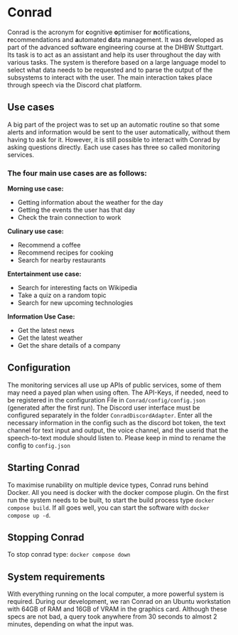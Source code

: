 # Conrad
Conrad is the acronym for **c**ognitive **o**ptimiser for **n**otifications, **r**ecommendations and **a**utomated **d**ata management. It was developed as part of the advanced software engineering course at the DHBW Stuttgart. Its task is to act as an assistant and help its user throughout the day with various tasks. The system is therefore based on a large language model to select what data needs to be requested and to parse the output of the subsystems to interact with the user. The main interaction takes place through speech via the Discord chat platform.

## Use cases
A big part of the project was to set up an automatic routine so that some alerts and information would be sent to the user automatically, without them having to ask for it. However, it is still possible to interact with Conrad by asking questions directly. Each use cases has three so called monitoring services.

### The four main use cases are as follows:
**Morning use case:**
- Getting information about the weather for the day
- Getting the events the user has that day
- Check the train connection to work

**Culinary use case:**
- Recommend a coffee 
- Recommend recipes for cooking
- Search for nearby restaurants

**Entertainment use case:**
- Search for interesting facts on Wikipedia
- Take a quiz on a random topic
- Search for new upcoming technologies

**Information Use Case:**
- Get the latest news
- Get the latest weather
- Get the share details of a company


## Configuration
The monitoring services all use up APIs of public services, some of them may need a payed plan when using often. The API-Keys, if needed, need to be registered in the configuration File in `Conrad/config/config.json` (generated after the first run).
The Discord user interface must be configured separately in the folder `ConradDiscordAdapter`. Enter all the necessary information in the config such as the discord bot token, the text channel for text input and output, the voice channel, and the userid that the speech-to-text module should listen to. Please keep in mind to rename the config to `config.json`

## Starting Conrad
To maximise runability on multiple device types, Conrad runs behind Docker. All you need is docker with the docker compose plugin. On the first run the system needs to be built, to start the build process type `docker compose build`. If all goes well, you can start the software with `docker compose up -d`.

## Stopping Conrad
To stop conrad type: `docker compose down`

## System requirements
With everything running on the local computer, a more powerful system is required. During our development, we ran Conrad on an Ubuntu workstation with 64GB of RAM and 16GB of VRAM in the graphics card. Although these specs are not bad, a query took anywhere from 30 seconds to almost 2 minutes, depending on what the input was. 



